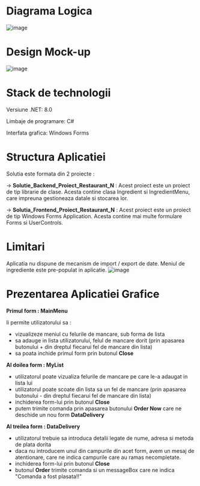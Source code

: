 
# Diagrama Logica

![image](https://github.com/user-attachments/assets/e3656800-dc81-41c1-b7f9-74e3457ad2b0)



# Design Mock-up

![image](https://github.com/user-attachments/assets/1c603b4f-7282-4355-b447-438ef062889d)


# Stack de technologii
   Versiune .NET: 8.0
   
   Limbaje de programare: C#
   
   Interfata grafica: Windows Forms
# Structura Aplicatiei
Solutia este formata din 2 proiecte :

-> **Solutie_Backend_Proiect_Restaurant_N** : Acest proiect este un proiect de tip librarie de clase. Acesta contine clasa Ingredient si IngredientMenu, care impreuna gestioneaza datale si stocarea lor.

-> **Solutia_Frontend_Proiect_Restaurant_N** : Acest proiect este un proiect de tip Windows Forms Application. Acesta contine mai multe formulare Forms si UserControls.

# Limitari 
Aplicatia nu dispune de mecanism de import / export de date. Meniul de ingrediente este pre-populat in aplicatie.
![image](https://github.com/user-attachments/assets/4bab1ce3-b555-4b33-8106-65a060a36e49)


# Prezentarea Aplicatiei Grafice 

**Primul form : MainMenu** 

 Ii permite utilizatorului sa :
 - vizualizeze meniul cu felurile de mancare, sub forma de lista
 - sa adauge in lista utilizatorului, felul de mancare dorit (prin apasarea butonului + din dreptul fiecarui fel de mancare din lista)
 - sa poata inchide primul form prin butonul **Close**

**Al doilea form : MyList**
- utilizatorul poate vizualiza felurile de mancare pe care le-a adaugat in lista lui
- utilizatorul poate scoate din lista sa un fel de mancare (prin apasarea butonului - din dreptul fiecarui fel de mancare din lista)
- inchiderea form-lui prin butonul **Close**
- putem trimite comanda prin apasarea butonului **Order Now** care ne deschide un nou form **DataDelivery**

**Al treilea form : DataDelivery**
- utilizatorul trebuie sa introduca detalii legate de nume, adresa si metoda de plata dorita
- daca nu introducem unul din campurile din acet form, avem un mesaj de atentionare, care ne indica campurile care au ramas necompletate.
- inchiderea form-lui prin butonul **Close**
- butonul **Order** trimite comanda si un messageBox care ne indica "Comanda a fost plasata!!"
  
 
